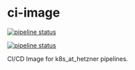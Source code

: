 # ci-image

[![pipeline status](https://code.immerda.ch/k8s_at_hetzner/ci-image/badges/master/pipeline.svg)](https://code.immerda.ch/k8s_at_hetzner/ci-image/-/commits/master) 

[![pipeline status](https://code.immerda.ch/k8s_at_hetzner/ci-image/badges/develop/pipeline.svg)](https://code.immerda.ch/k8s_at_hetzner/ci-image/-/commits/develop)

CI/CD Image for k8s_at_hetzner pipelines.
